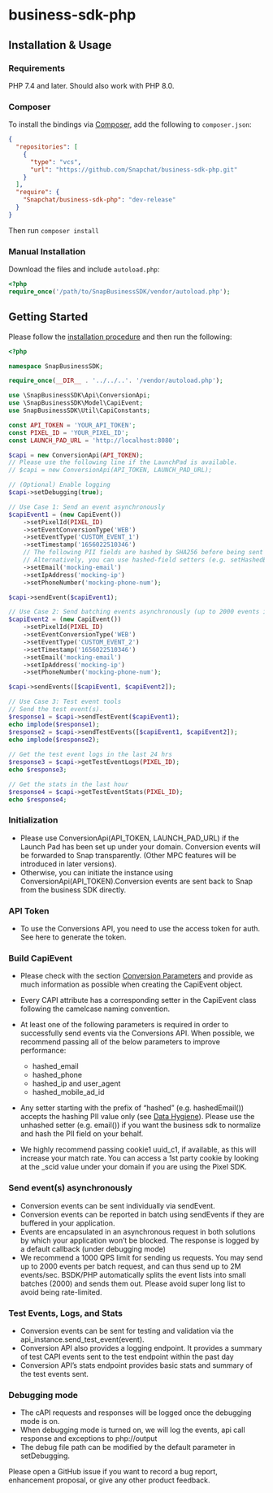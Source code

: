 # business-sdk-php

## Installation & Usage

### Requirements

PHP 7.4 and later.
Should also work with PHP 8.0.

### Composer
To install the bindings via [Composer](https://getcomposer.org/), add the following to `composer.json`:

```json
{
  "repositories": [
    {
      "type": "vcs",
      "url": "https://github.com/Snapchat/business-sdk-php.git"
    }
  ],
  "require": {
    "Snapchat/business-sdk-php": "dev-release"
  }
}
```

Then run `composer install`

### Manual Installation

Download the files and include `autoload.php`:

```php
<?php
require_once('/path/to/SnapBusinessSDK/vendor/autoload.php');
```

## Getting Started

Please follow the [installation procedure](#installation--usage) and then run the following:

```php
<?php

namespace SnapBusinessSDK;

require_once(__DIR__ . '../../..'. '/vendor/autoload.php');

use \SnapBusinessSDK\Api\ConversionApi;
use \SnapBusinessSDK\Model\CapiEvent;
use SnapBusinessSDK\Util\CapiConstants;

const API_TOKEN = 'YOUR_API_TOKEN';
const PIXEL_ID = 'YOUR_PIXEL_ID';
const LAUNCH_PAD_URL = 'http://localhost:8080';

$capi = new ConversionApi(API_TOKEN);
// Please use the following line if the LaunchPad is available.
// $capi = new ConversionApi(API_TOKEN, LAUNCH_PAD_URL);

// (Optional) Enable logging
$capi->setDebugging(true);

// Use Case 1: Send an event asynchronously
$capiEvent1 = (new CapiEvent())
    ->setPixelId(PIXEL_ID)
    ->setEventConversionType('WEB')
    ->setEventType('CUSTOM_EVENT_1')
    ->setTimestamp('1656022510346')
    // The following PII fields are hashed by SHA256 before being sent to CAPI.
    // Alternatively, you can use hashed-field setters (e.g. setHashedEmail()) to set the hashed value directly.
    ->setEmail('mocking-email')
    ->setIpAddress('mocking-ip')
    ->setPhoneNumber('mocking-phone-num');

$capi->sendEvent($capiEvent1);

// Use Case 2: Send batching events asynchronously (up to 2000 events in one batch)
$capiEvent2 = (new CapiEvent())
    ->setPixelId(PIXEL_ID)
    ->setEventConversionType('WEB')
    ->setEventType('CUSTOM_EVENT_2')
    ->setTimestamp('1656022510346')
    ->setEmail('mocking-email')
    ->setIpAddress('mocking-ip')
    ->setPhoneNumber('mocking-phone-num');

$capi->sendEvents([$capiEvent1, $capiEvent2]);

// Use Case 3: Test event tools
// Send the test event(s).
$response1 = $capi->sendTestEvent($capiEvent1);
echo implode($response1);
$response2 = $capi->sendTestEvents([$capiEvent1, $capiEvent2]);
echo implode($response2);
 
// Get the test event logs in the last 24 hrs
$response3 = $capi->getTestEventLogs(PIXEL_ID);
echo $response3;

// Get the stats in the last hour
$response4 = $capi->getTestEventStats(PIXEL_ID);
echo $response4;
```

### Initialization
- Please use ConversionApi(API_TOKEN, LAUNCH_PAD_URL) if the Launch Pad has been set up under your domain. Conversion events will be forwarded to Snap transparently. (Other MPC features will be introduced in later versions).
- Otherwise, you can initiate the instance using ConversionApi(API_TOKEN).Conversion events are sent back to Snap from the business SDK directly.

### API Token
- To use the Conversions API, you need to use the access token for auth. See here to generate the token.

### Build CapiEvent
- Please check with the section [Conversion Parameters](https://marketingapi.snapchat.com/docs/conversion.html#conversion-parameters) and provide as much information as possible when creating the CapiEvent object.
- Every CAPI attribute has a corresponding setter in the CapiEvent class following the camelcase naming convention.  
- At least one of the following parameters is required in order to successfully send events via the Conversions API. When possible, we recommend passing all of the below parameters to improve performance:

  - hashed_email
  - hashed_phone
  - hashed_ip and user_agent
  - hashed_mobile_ad_id
  
- Any setter starting with the prefix of “hashed” (e.g. hashedEmail()) accepts the hashing PII value only (see [Data Hygiene](https://marketingapi.snapchat.com/docs/conversion.html#data-hygiene)). Please use the unhashed setter (e.g. email()) if you want the business sdk to normalize and hash the PII field on your behalf.
- We highly recommend passing cookie1 uuid_c1, if available, as this will increase your match rate. You can access a 1st party cookie by looking at the _scid value under your domain if you are using the Pixel SDK.

### Send event(s) asynchronously
- Conversion events can be sent individually via sendEvent.
- Conversion events can be reported in batch using sendEvents if they are buffered in your application.
- Events are encapsulated in an asynchronous request in both solutions by which your application won’t be blocked. The response is logged by a default callback (under debugging mode)
- We recommend a 1000 QPS limit for sending us requests. You may send up to 2000 events per batch request, and can thus send up to 2M events/sec. BSDK/PHP automatically splits the event lists into small batches (2000) and sends them out. Please avoid super long list to avoid being rate-limited.

### Test Events, Logs, and Stats
- Conversion events can be sent for testing and validation via the api_instance.send_test_event(event).
- Conversion API also provides a logging endpoint. It provides a summary of test CAPI events sent to the test endpoint within the past day
- Conversion API’s stats endpoint provides basic stats and summary of the test events sent.

### Debugging mode
- The cAPI requests and responses will be logged once the debugging mode is on.
- When debugging mode is turned on, we will log the events, api call response and exceptions to php://output
- The debug file path can be modified by the default parameter in setDebugging.

Please open a GitHub issue if you want to record a bug report, enhancement proposal, or give any other product feedback. 
